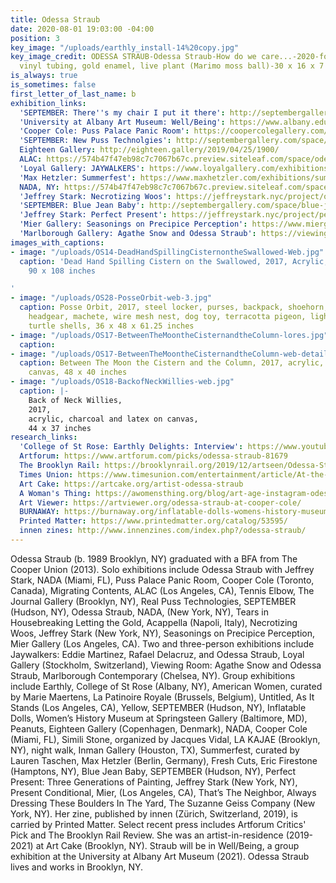 ```yaml
---
title: Odessa Straub
date: 2020-08-01 19:03:00 -04:00
position: 3
key_image: "/uploads/earthly_install-14%20copy.jpg"
key_image_credit: ODESSA STRAUB-Odessa Straub-How do we care...-2020-found objects,
  vinyl tubing, gold enamel, live plant (Marimo moss ball)-30 x 16 x 7 inches
is_always: true
is_sometimes: false
first_letter_of_last_name: b
exhibition_links:
  'SEPTEMBER: There''s my chair I put it there': http://septembergallery.com/space/odessa-straub.html
  'University at Albany Art Museum: Well/Being': https://www.albany.edu/university-art-museum/exhibitions/wellbeing
  'Cooper Cole: Puss Palace Panic Room': https://coopercolegallery.com/exhibition/2019-odessa-straub-puss-palace-panic-room/
  'SEPTEMBER: New Puss Technolgies': http://septembergallery.com/space/real-puss-technologies.html
  Eighteen Gallery: http://eighteen.gallery/2019/04/25/1900/
  ALAC: https://574b47f47eb98c7c7067b67c.preview.siteleaf.com/space/odessa-straub-at-alac.html
  'Loyal Gallery: JAYWALKERS': https://www.loyalgallery.com/exhibitions/jaywalkers/
  'Max Hetzler: Summerfest': https://www.maxhetzler.com/exhibitions/summerfest-2017-curated-lauren-taschenlouise-bonnet-celeste-dupuy-spencer-aaron-garber-maikovska-oliver-osborne-walter-price-ode/press-en/
  NADA, NY: https://574b47f47eb98c7c7067b67c.preview.siteleaf.com/space/nada.html
  'Jeffrey Stark: Necrotizing Woos': https://jeffreystark.nyc/project/odessa_straub-2/
  'SEPTEMBER: Blue Jean Baby': http://septembergallery.com/space/blue-jean-baby.html
  'Jeffrey Stark: Perfect Present': https://jeffreystark.nyc/project/perfect-present/
  'Mier Gallery: Seasonings on Precipice Perception': https://www.miergallery.com/exhibitions/odessa-straub2
  'Marlborough Gallery: Agathe Snow and Odessa Straub': https://viewingroom.xyz/exhibitions/agathe-snow-and-odessa-straub/
images_with_captions:
- image: "/uploads/OS14-DeadHandSpillingCisternontheSwallowed-Web.jpg"
  caption: 'Dead Hand Spilling Cistern on the Swallowed, 2017, Acrylic, dye, enamel,
    90 x 108 inches

'
- image: "/uploads/OS28-PosseOrbit-web-3.jpg"
  caption: Posse Orbit, 2017, steel locker, purses, backpack, shoehorn, hanger, boxing
    headgear, machete, wire mesh nest, dog toy, terracotta pigeon, lightbulb cage,
    turtle shells, 36 x 48 x 61.25 inches
- image: "/uploads/OS17-BetweenTheMoontheCisternandtheColumn-lores.jpg"
  caption: 
- image: "/uploads/OS17-BetweenTheMoontheCisternandtheColumn-web-detail.jpg"
  caption: Between The Moon the Cistern and the Column, 2017, acrylic, wool, fur on
    canvas, 48 x 40 inches
- image: "/uploads/OS18-BackofNeckWillies-web.jpg"
  caption: |-
    Back of Neck Willies,
    2017,
    acrylic, charcoal and latex on canvas,
    44 x 37 inches
research_links:
  'College of St Rose: Earthly Delights: Interview': https://www.youtube.com/watch?v=mt3PLtq0GVI
  Artforum: https://www.artforum.com/picks/odessa-straub-81679
  The Brooklyn Rail: https://brooklynrail.org/2019/12/artseen/Odessa-StraubTheres-my-chair-I-put-it-there
  Times Union: https://www.timesunion.com/entertainment/article/At-the-Massry-exhibit-s-art-imitates-life-15913634.php
  Art Cake: https://artcake.org/artist-odessa-straub
  A Woman's Thing: https://awomensthing.org/blog/art-age-instagram-odessa-straub/
  Art Viewer: https://artviewer.org/odessa-straub-at-cooper-cole/
  BURNAWAY: https://burnaway.org/inflatable-dolls-womens-history-museum-at-springsteen-gallery/
  Printed Matter: https://www.printedmatter.org/catalog/53595/
  innen zines: http://www.innenzines.com/index.php?/odessa-straub/
---
```


Odessa Straub (b. 1989 Brooklyn, NY) graduated with a BFA from The Cooper Union (2013). Solo exhibitions include Odessa Straub with Jeffrey Stark, NADA (Miami, FL), Puss Palace Panic Room, Cooper Cole (Toronto, Canada), Migrating Contents, ALAC (Los Angeles, CA), Tennis Elbow, The Journal Gallery (Brooklyn, NY), Real Puss Technologies, SEPTEMBER (Hudson, NY), Odessa Straub, NADA, (New York, NY), Tears in Housebreaking Letting the Gold, Acappella (Napoli, Italy), Necrotizing Woos, Jeffrey Stark (New York, NY), Seasonings on Precipice Perception, Mier Gallery (Los Angeles, CA). Two and three-person exhibitions include Jaywalkers: Eddie Martinez, Rafael Delacruz, and Odessa Straub, Loyal Gallery (Stockholm, Switzerland), Viewing Room: Agathe Snow and Odessa Straub, Marlborough Contemporary (Chelsea, NY). Group exhibitions include Earthly, College of St Rose (Albany, NY), American Women, curated by Marie Maertens, La Patinoire Royale (Brussels, Belgium), Untitled, As It Stands (Los Angeles, CA), Yellow, SEPTEMBER (Hudson, NY), Inflatable Dolls, Women’s History Museum at Springsteen Gallery (Baltimore, MD), Peanuts, Eighteen Gallery (Copenhagen, Denmark), NADA, Cooper Cole (Miami, FL), Simili Stone, organized by Jacques Vidal, LA KAJAE (Brooklyn, NY), night walk, Inman Gallery (Houston, TX), Summerfest, curated by Lauren Taschen, Max Hetzler (Berlin, Germany), Fresh Cuts, Eric Firestone (Hamptons, NY), Blue Jean Baby, SEPTEMBER (Hudson, NY), Perfect Present: Three Generations of Painting, Jeffrey Stark (New York, NY), Present Conditional, Mier, (Los Angeles, CA), That’s The Neighbor, Always Dressing These Boulders In The Yard, The Suzanne Geiss Company (New York, NY). Her zine, published by innen (Zürich, Switzerland, 2019), is carried by Printed Matter. Select recent press includes Artforum Critics' Pick and The Brooklyn Rail Review. She was an artist-in-residence (2019-2021) at Art Cake (Brooklyn, NY). Straub will be in Well/Being, a group exhibition at the University at Albany Art Museum (2021). Odessa Straub lives and works in Brooklyn, NY.